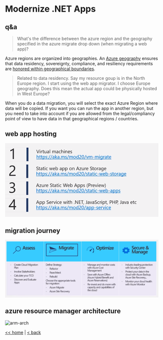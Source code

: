 # Modernize .NET Apps

## q&a

> What's the difference between the azure region and the geography specified in the azure migrate drop down (when migrating a web app)?

Azure regions are organized into geographies. An [Azure geography](https://azure.microsoft.com/en-us/global-infrastructure/geographies/) ensures that data residency, sovereignty, compliance, and resiliency requirements are [honored within geographical boundaries](https://azure.microsoft.com/en-us/global-infrastructure/data-residency/#overview).

> Related to data residency. Say my resource goup is in the North Europe region. I start using the web app migrator. I choose Europe geography. Does this mean the actual app could be physically hosted in West Europe?

When you do a data migration, you will select the exact Azure Region where data will be copied. If you want you can run the app in another region, but you need to take into account if you are allowed from the legal/compliancy point of view to have data in that geographical regions / countries.

## web app hosting

![web.app.hosting](./pics/l01/web.app.hosting.png)

## migration journey

![migration.journey.png](./pics/l01/migration.journey.png)

## azure resource manager architecture

![arm-arch](https://docs.microsoft.com/en-us/learn/azure-fundamentals/azure-architecture-fundamentals/media/consistent-management-layer-feef9259.png)

[<< home](../az.md) | [< back](../lectures.md)
